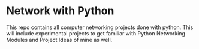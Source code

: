 # Network with Python

This repo contains all computer networking projects done with python.
This will include experimental projects to get familiar with Python Networking Modules and
Project Ideas of mine as well.
